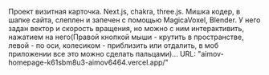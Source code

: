 Проект визитная карточка.
Next.js, chakra, three.js.
Мишка кодер, в шапке сайта, слеплен и запечен с помощью MagicaVoxel, Blender. У него задан вектор и скорость вращения, но можно с ним интерактивить, нажатием на него(Правой кнопкой мыши - крутить в пространстве, левой - по оси, колесиком - приблизить или отдалить, в моб приложении все это можно сделать пальцами)...
  URL: "aimov-homepage-k61sbm8u3-aimov6464.vercel.app/"
